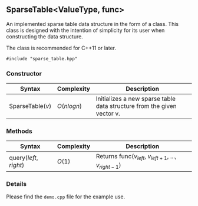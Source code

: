 ## SparseTable<ValueType, func>
An implemented sparse table data structure in the form of a class. This class is designed with the intention of simplicity for its user when constructing the data structure.
    
The class is recommended for C++11 or later.

`#include "sparse_table.hpp"`

### Constructor
| Syntax           | Complexity   | Description                                                           |
| ---------------- | ------------ | --------------------------------------------------------------------- |
| SparseTable($v$) | $O(n log n)$ | Initializes a new sparse table data structure from the given vector v.|
    
### Methods
| Syntax                 | Complexity | Description                                                    |
| ---------------------- | ---------- | -------------------------------------------------------------- |
| query($left$, $right$) | $O(1)$     | Returns func($v_{left}$, $v_{left + 1}$, ..., $v_{right - 1}$) |
    
### Details
Please find the `demo.cpp` file for the example use.
